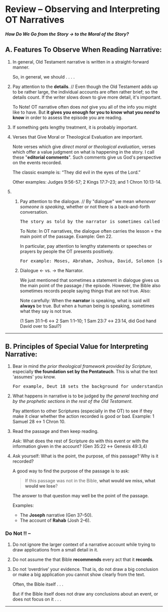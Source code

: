 
# Review – Observing and Interpreting OT Narratives

##### How Do We Go from the Story → to the Moral of the Story?

## A. Features To Observe When Reading Narrative:

1. In general, Old Testament narrative is written in a straight-forward manner.

   So, in general, we should . . . .

2. Pay attention to the **details**. // Even though the Old Testament adds up to be rather large, the individual accounts are often rather brief; so the details count. If the writer slows down to give more detail, it's important.

   To Note! OT narrative often does _not_ give you all of the info you might like to have.
   But **it gives you enough for you to know what you _need_ to know** in order to assess the episode you are reading.

3. If something gets lengthy treatment, it is probably important.

4. Verses that Give Moral or Theological Evaluation are important.

   Note verses which give _direct moral or theological evaluation_, verses which offer a value judgment on what is happening in the story. I call these "**editorial comments**". Such comments give us God's perspective on the events recorded.

   The classic example is: “They did evil in the eyes of the Lord.”

   Other examples: Judges 9:56-57; 2 Kings 17:7–23; and 1 Chron 10:13-14.

5. 1. Pay attention to the dialogue. // By "dialogue" we mean _whenever someone is speaking_, whether or not there is a back-and-forth conversation.

      <pre>The story as told by the narrator is sometimes called the "narrative proper."</pre>

      To Note: In OT narratives, the dialogue often carries the lesson = the main point of the passage. Example: Gen 22.

      In particular, pay attention to lengthy statements or speeches or prayers by people the OT presents positively.

      <pre>For example: Moses, Abraham, Joshua, David, Solomon [sometimes :(], king Josiah, Joseph, Daniel, Ezra, Nehemiah. Note, however: Just because a person is a main character in an episode does not guarantee that the OT is presenting them positively.</pre>

   2. Dialogue ← vs. → the Narrator.

      We just mentioned that sometimes a statement in dialogue gives us the main point of the passage / the episode. However, the Bible also sometimes records people saying things that are not true. Also:

      Note carefully: When the **narrator** is speaking, what is said will **always** be true. But when a human being is speaking, sometimes what they say is not true.

      (1 Sam 31:1–6 ↔ 2 Sam 1:1–10; 1 Sam 23:7 ↔ 23:14, did God hand David over to Saul?)

<hr class='section' />

## B. Principles of Special Value for Interpreting Narrative:

1. Bear in mind _the prior theological framework provided by Scripture_, especially **the foundation set by the Pentateuch**. This is what the text 'assumes' you know.

   <pre>For example, Deut 18 sets the background for understanding 1 Sam 28; + see below.</pre>

2. What happens in narrative is to be judged by _the general teaching and by the prophetic sections in the rest of the Old Testament_.

   Pay attention to other Scriptures (especially in the OT) to see if they make it clear whether the action recorded is good or bad. Example: 1 Samuel 28 ↔ 1 Chron 10.

3. Read the passage and then keep reading.

   Ask: What does the rest of Scripture do with this event or with the information given in the account? (Gen 35:22 ↔ Genesis 49:3,4)

4. Ask yourself: What is the point, the purpose, of this passage? Why is it recorded?

   A good way to find the purpose of the passage is to ask:

   > If this passage was not in the Bible, **what would we miss, what would we lose**?

   The answer to that question may well be the point of the passage.

   Examples:
   - The **Joseph** narrative (Gen 37–50).
   - The account of **Rahab** (Josh 2–6).

### Do Not !! –

1. Do not ignore the larger context of a narrative account while trying to draw applications from a small detail in it.

2. Do not assume the that Bible **recommends** every act that it **records**.

3. Do not ‘overdrive’ your evidence. That is, do not draw a big conclusion or make a big application you cannot show clearly from the text.

   Often, the Bible itself . . .

   But if the Bible itself does not draw any conclusions about an event, or does not focus on it . . .

<hr class='logo' />
